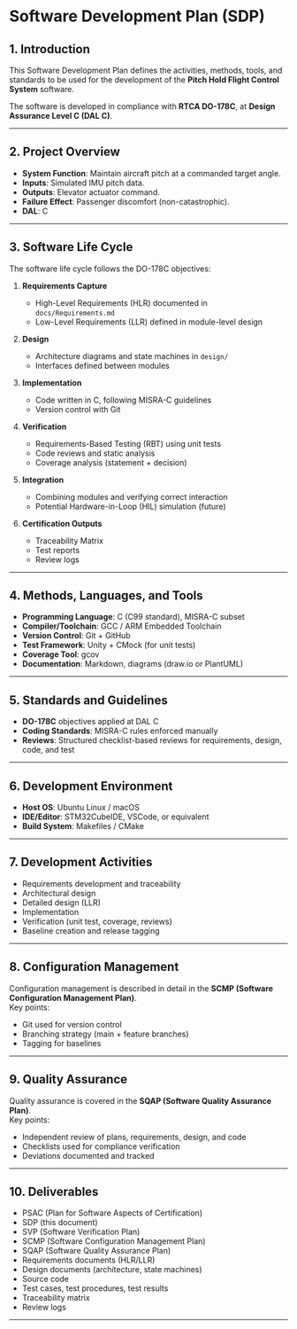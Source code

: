 # Software Development Plan (SDP)

## 1. Introduction
This Software Development Plan defines the activities, methods, tools, and standards to be used for the development of the **Pitch Hold Flight Control System** software.  

The software is developed in compliance with **RTCA DO-178C**, at **Design Assurance Level C (DAL C)**.  

---

## 2. Project Overview
- **System Function**: Maintain aircraft pitch at a commanded target angle.  
- **Inputs**: Simulated IMU pitch data.  
- **Outputs**: Elevator actuator command.  
- **Failure Effect**: Passenger discomfort (non-catastrophic).  
- **DAL**: C  

---

## 3. Software Life Cycle
The software life cycle follows the DO-178C objectives:  

1. **Requirements Capture**
   - High-Level Requirements (HLR) documented in `docs/Requirements.md`
   - Low-Level Requirements (LLR) defined in module-level design

2. **Design**
   - Architecture diagrams and state machines in `design/`
   - Interfaces defined between modules

3. **Implementation**
   - Code written in C, following MISRA-C guidelines
   - Version control with Git

4. **Verification**
   - Requirements-Based Testing (RBT) using unit tests
   - Code reviews and static analysis
   - Coverage analysis (statement + decision)

5. **Integration**
   - Combining modules and verifying correct interaction
   - Potential Hardware-in-Loop (HIL) simulation (future)

6. **Certification Outputs**
   - Traceability Matrix
   - Test reports
   - Review logs

---

## 4. Methods, Languages, and Tools
- **Programming Language**: C (C99 standard), MISRA-C subset
- **Compiler/Toolchain**: GCC / ARM Embedded Toolchain
- **Version Control**: Git + GitHub
- **Test Framework**: Unity + CMock (for unit tests)
- **Coverage Tool**: gcov
- **Documentation**: Markdown, diagrams (draw.io or PlantUML)

---

## 5. Standards and Guidelines
- **DO-178C** objectives applied at DAL C
- **Coding Standards**: MISRA-C rules enforced manually
- **Reviews**: Structured checklist-based reviews for requirements, design, code, and test

---

## 6. Development Environment
- **Host OS**: Ubuntu Linux / macOS
- **IDE/Editor**: STM32CubeIDE, VSCode, or equivalent
- **Build System**: Makefiles / CMake

---

## 7. Development Activities
- Requirements development and traceability
- Architectural design
- Detailed design (LLR)
- Implementation
- Verification (unit test, coverage, reviews)
- Baseline creation and release tagging

---

## 8. Configuration Management
Configuration management is described in detail in the **SCMP (Software Configuration Management Plan)**.  
Key points:  
- Git used for version control  
- Branching strategy (main + feature branches)  
- Tagging for baselines  

---

## 9. Quality Assurance
Quality assurance is covered in the **SQAP (Software Quality Assurance Plan)**.  
Key points:  
- Independent review of plans, requirements, design, and code  
- Checklists used for compliance verification  
- Deviations documented and tracked  

---

## 10. Deliverables
- PSAC (Plan for Software Aspects of Certification)  
- SDP (this document)  
- SVP (Software Verification Plan)  
- SCMP (Software Configuration Management Plan)  
- SQAP (Software Quality Assurance Plan)  
- Requirements documents (HLR/LLR)  
- Design documents (architecture, state machines)  
- Source code  
- Test cases, test procedures, test results  
- Traceability matrix  
- Review logs  

---
